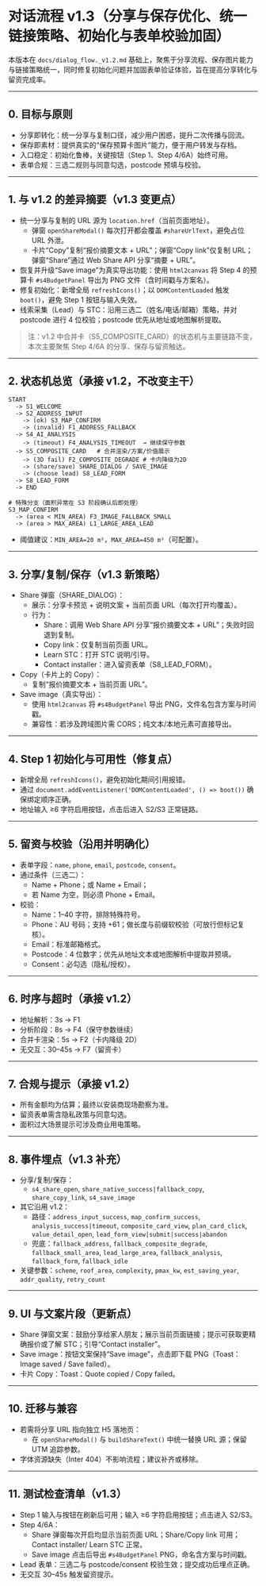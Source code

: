# 对话流程 v1.3（分享与保存优化、统一链接策略、初始化与表单校验加固）

本版本在 `docs/dialog_flow._v1.2.md` 基础上，聚焦于分享流程、保存图片能力与链接策略统一，同时修复初始化问题并加固表单验证体验，旨在提高分享转化与留资完成率。

---

## 0. 目标与原则
- 分享即转化：统一分享与复制口径，减少用户困惑，提升二次传播与回流。
- 保存即素材：提供真实的“保存预算卡图片”能力，便于用户转发与存档。
- 入口稳定：初始化鲁棒，关键按钮（Step 1、Step 4/6A）始终可用。
- 表单合规：三选二规则与同意勾选，postcode 预填与校验。

---

## 1. 与 v1.2 的差异摘要（v1.3 变更点）
- 统一分享与复制的 URL 源为 `location.href`（当前页面地址）。
  - 弹窗 `openShareModal()` 每次打开都会覆盖 `#shareUrlText`，避免占位 URL 外泄。
  - 卡片“Copy”复制“报价摘要文本 + URL”；弹窗“Copy link”仅复制 URL；弹窗“Share”通过 Web Share API 分享“摘要 + URL”。
- 恢复并升级“Save image”为真实导出功能：使用 `html2canvas` 将 Step 4 的预算卡 `#s4BudgetPanel` 导出为 PNG 文件（含时间戳与方案名）。
- 修复初始化：新增全局 `refreshIcons()`；以 `DOMContentLoaded` 触发 `boot()`，避免 Step 1 按钮与输入失效。
- 线索采集（Lead）与 STC：沿用三选二（姓名/电话/邮箱）策略，并对 postcode 进行 4 位校验；postcode 优先从地址或地图解析提取。

> 注：v1.2 中合并卡（S5_COMPOSITE_CARD）的状态机与主要链路不变，本次主要聚焦 Step 4/6A 的分享、保存与留资触达。

---

## 2. 状态机总览（承接 v1.2，不改变主干）
```
START
  -> S1_WELCOME
  -> S2_ADDRESS_INPUT
    -> (ok) S3_MAP_CONFIRM
    -> (invalid) F1_ADDRESS_FALLBACK
  -> S4_AI_ANALYSIS
    -> (timeout) F4_ANALYSIS_TIMEOUT  → 继续保守参数
  -> S5_COMPOSITE_CARD   # 合并渲染/方案/价值展示
    -> (3D fail) F2_COMPOSITE_DEGRADE # 卡内降级为2D
    -> (share/save) SHARE_DIALOG / SAVE_IMAGE
    -> (choose lead) S8_LEAD_FORM
  -> S8_LEAD_FORM
  -> END

# 特殊分支（面积异常在 S3 阶段确认后即处理）
S3_MAP_CONFIRM
  -> (area < MIN_AREA) F3_IMAGE_FALLBACK_SMALL
  -> (area > MAX_AREA) L1_LARGE_AREA_LEAD
```
- 阈值建议：`MIN_AREA=20 m²`，`MAX_AREA=450 m²`（可配置）。

---

## 3. 分享/复制/保存（v1.3 新策略）
- Share 弹窗（SHARE_DIALOG）：
  - 展示：分享卡预览 + 说明文案 + 当前页面 URL（每次打开均覆盖）。
  - 行为：
    - Share：调用 Web Share API 分享“报价摘要文本 + URL”；失败时回退到复制。
    - Copy link：仅复制当前页面 URL。
    - Learn STC：打开 STC 说明/引导。
    - Contact installer：进入留资表单（S8_LEAD_FORM）。
- Copy（卡片上的 Copy）：
  - 复制“报价摘要文本 + 当前页面 URL”。
- Save image（真实导出）：
  - 使用 `html2canvas` 将 `#s4BudgetPanel` 导出 PNG，文件名包含方案与时间戳。
  - 兼容性：若涉及跨域图片需 CORS；纯文本/本地元素可直接导出。

---

## 4. Step 1 初始化与可用性（修复点）
- 新增全局 `refreshIcons()`，避免初始化期间引用报错。
- 通过 `document.addEventListener('DOMContentLoaded', () => boot())` 确保绑定顺序正确。
- 地址输入 ≥6 字符启用按钮，点击后进入 S2/S3 正常链路。

---

## 5. 留资与校验（沿用并明确化）
- 表单字段：`name`, `phone`, `email`, `postcode`, `consent`。
- 通过条件（三选二）：
  - Name + Phone；或 Name + Email；
  - 若 Name 为空，则必须 Phone + Email。
- 校验：
  - Name：1–40 字符，排除特殊符号。
  - Phone：AU 号码；支持 +61；做长度与前缀软校验（可放行但标记复核）。
  - Email：标准邮箱格式。
  - Postcode：4 位数字；优先从地址文本或地图解析中提取并预填。
  - Consent：必勾选（隐私/授权）。

---

## 6. 时序与超时（承接 v1.2）
- 地址解析：3s → F1
- 分析阶段：8s → F4（保守参数继续）
- 合并卡渲染：5s → F2（卡内降级 2D）
- 无交互：30–45s → F7（留资卡）

---

## 7. 合规与提示（承接 v1.2）
- 所有金额均为估算；最终以安装商现场勘察为准。
- 留资表单需含隐私政策与同意勾选。
- 面积过大场景提示可涉及商业用电策略。

---

## 8. 事件埋点（v1.3 补充）
- 分享/复制/保存：
  - `s4_share_open`, `share_native_success|fallback_copy`, `share_copy_link`, `s4_save_image`
- 其它沿用 v1.2：
  - 路径：`address_input_success`, `map_confirm_success`, `analysis_success|timeout`, `composite_card_view`, `plan_card_click`, `value_detail_open`, `lead_form_view|submit|success|abandon`
  - 兜底：`fallback_address`, `fallback_composite_degrade`, `fallback_small_area`, `lead_large_area`, `fallback_analysis`, `fallback_form`, `fallback_idle`
- 关键参数：`scheme`, `roof_area`, `complexity`, `pmax_kw`, `est_saving_year`, `addr_quality`, `retry_count`

---

## 9. UI 与文案片段（更新点）
- Share 弹窗文案：鼓励分享给家人朋友；展示当前页面链接；提示可获取更精确报价或了解 STC；引导“Contact installer”。
- Save image：按钮文案保持“Save image”，点击即下载 PNG（Toast：Image saved / Save failed）。
- 卡片 Copy：Toast：Quote copied / Copy failed。

---

## 10. 迁移与兼容
- 若需将分享 URL 指向独立 H5 落地页：
  - 在 `openShareModal()` 与 `buildShareText()` 中统一替换 URL 源；保留 UTM 追踪参数。
- 字体资源缺失（Inter 404）不影响流程；建议补齐或移除。

---

## 11. 测试检查清单（v1.3）
- Step 1 输入与按钮在刷新后可用；输入 ≥6 字符启用按钮；点击进入 S2/S3。
- Step 4/6A：
  - Share 弹窗每次开启均显示当前页面 URL；Share/Copy link 可用；Contact installer/ Learn STC 正常。
  - Save image 点击后导出 `#s4BudgetPanel` PNG，命名含方案与时间戳。
- Lead 表单：三选二与 postcode/consent 校验生效；提交成功后埋点正确。
- 无交互 30–45s 触发留资提示。
